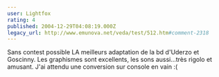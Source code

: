 ```yaml
---
user: Lightfox
rating: 4
published: 2004-12-29T04:08:19.000Z
legacy_url: http://www.emunova.net/veda/test/512.htm#comment-2318
---
```

Sans contest possible LA meilleurs adaptation de la bd d'Uderzo et Goscinny. Les graphismes sont excellents, les sons aussi...très rigolo et amusant. J'ai attendu une conversion sur console en vain :(